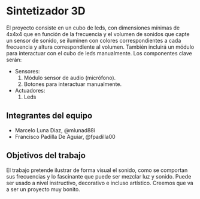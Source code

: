 ﻿# Sintetizador 3D

El proyecto consiste en un cubo de leds, con dimensiones mínimas de 4x4x4 que en función de la frecuencia y el volumen de sonidos que capte un sensor de sonido, se iluminen con colores correspondientes a cada frecuencia y altura correspondiente al volumen. También incluirá un módulo para interactuar con el cubo de leds manualmente.
Los componentes clave serán:

* Sensores:
  1. Módulo sensor de audio (micrófono).
  2. Botones para interactuar manualmente.
* Actuadores:
  1. Leds

## Integrantes del equipo

* Marcelo Luna Diaz, @mlunad88i
* Francisco Padilla De Aguiar, @fpadilla00

## Objetivos del trabajo

El trabajo pretende ilustrar de forma visual el sonido, como se comportan sus frecuencias y lo fascinante que puede ser mezclar luz y sonido. Puede ser usado a nivel instructivo, decorativo e incluso artístico. Creemos que va a ser un proyecto muy bonito.
